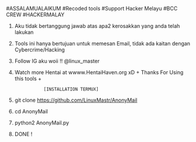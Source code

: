 #ASSALAMUALAIKUM 
#Recoded tools
#Support Hacker Melayu
#BCC CREW
#HACKERMALAY
1. Aku tidak bertanggung jawab atas apa2 kerosakkan yang anda telah lakukan
2. Tools ini hanya bertujuan untuk memesan Email, tidak ada kaitan
   dengan Cybercrime/Hacking
3. Follow IG aku woii !! @linux_master
4. Watch more Hentai at wwww.HentaiHaven.org xD
         + Thanks For Using this tools + 
                 
                  [INSTALLATION TERMUX] 
1. git clone https://github.com/LinuxMastr/AnonyMail
2. cd AnonyMail
3. python2 AnonyMail.py 
4. DONE ! 
